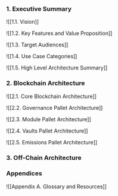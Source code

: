### 1. Executive Summary

![[1.1. Vision]]

![[1.2. Key Features and Value Proposition]]

![[1.3. Target Audiences]]

![[1.4. Use Case Categories]]

![[1.5. High Level Architecture Summary]]
### 2. Blockchain Architecture
![[2.1. Core Blockchain Architecture]]

![[2.2. Governance Pallet Architecture]]

![[2.3. Module Pallet Architecture]]

![[2.4. Vaults Pallet Architecture]]

![[2.5. Emissions Pallet Architecture]]

### 3. Off-Chain Architecture

### Appendices
![[Appendix A. Glossary and Resources]]